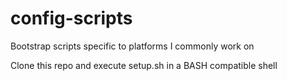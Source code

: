 # config-scripts
Bootstrap scripts specific to platforms I commonly work on

Clone this repo and execute setup.sh in a BASH compatible shell
